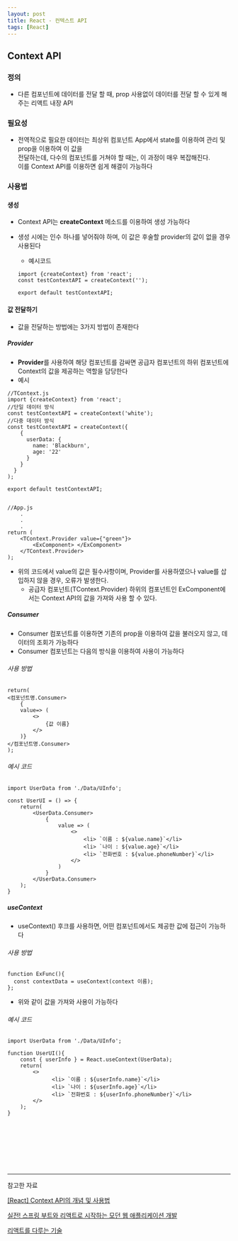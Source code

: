 ```yaml
---
layout: post
title: React - 컨텍스트 API
tags: [React]
---
```


## Context API

### 정의

- 다른 컴포넌트에 데이터를 전달 할 때, prop 사용없이 데이터를 전달 할 수 있게 해주는 리액트 내장 API

### 필요성

- 전역적으로 필요한 데이터는 최상위 컴포넌트 App에서 state를 이용하여 관리 및 prop을 이용하여 이 값을<br> 전달하는데, 다수의 컴포넌트를 거쳐야 할 때는, 이 과정이 매우 복잡해진다.<br>이를 Context API를 이용하면 쉽게 해결이 가능하다

### 사용법

#### 생성

- Context API는 **createContext** 메소드를 이용하여 생성 가능하다

- 생성 시에는 인수 하나를 넣어줘야 하며, 이 값은 후술할 provider의 값이 없을 경우 사용된다

  - 예시코드

  ~~~react
  import {createContext} from 'react';
  const testContextAPI = createContext('');
  
  export default testContextAPI;
  ~~~


#### 값 전달하기

- 값을 전달하는 방법에는 3가지 방법이 존재한다

##### Provider

- **Provider**를 사용하여 해당 컴포넌트를 감싸면 공급자 컴포넌트의 하위 컴포넌트에 Context의 값을 제공하는 역할을 담당한다
- 예시

~~~react
//TContext.js
import {createContext} from 'react';
//단일 데이터 방식
const testContextAPI = createContext('white');
//다중 데이터 방식
const testContextAPI = createContext({
    {
      userData: {
    	name: 'Blackburn',
    	age: '22'
	  }
    }
  }
);
    
export default testContextAPI;


//App.js
	.
	.
	.
return (
    <TContext.Provider value={"green"}>
        <ExComponent> </ExComponent>
    </TContext.Provider>
);
~~~

- 위의 코드에서 value의 값은 필수사항이며, Provider를 사용하였으나 value를 삽입하지 않을 경우, 오류가 발생한다.
  - 공급자 컴포넌트(TContext.Provider) 하위의 컴포넌트인 ExComponent에서는 Context API의 값을 가져와 사용 할 수 있다.

##### Consumer

- Consumer 컴포넌트를 이용하면 기존의 prop을 이용하여 값을 불러오지 않고, 데이터의 조회가 가능하다
- Consumer 컴포넌트는 다음의 방식을 이용하여 사용이 가능하다

###### 사용 방법

~~~react
return(
<컴포넌트명.Consumer>
	{
	value=> (
        <>
        	{값 이름}
        </>
	)}
</컴포넌트명.Consumer>
);
~~~

###### 예시 코드

~~~react
import UserData from './Data/UInfo';

const UserUI = () => {
    return(
        <UserData.Consumer>
            {
                value => (
                    <>
	                    <li> `이름 : ${value.name}`</li>
	                    <li> `나이 : ${value.age}`</li>
	                    <li> `전화번호 : ${value.phoneNumber}`</li>
                    </>
                )
            }
        </UserData.Consumer>
    );
}
~~~

##### useContext

- useContext() 후크를 사용하면, 어떤 컴포넌트에서도 제공한 값에 접근이 가능하다

###### 사용 방법

~~~react
function ExFunc(){
  const contextData = useContext(context 이름);  
};
~~~

- 위와 같이 값을 가져와 사용이 가능하다

###### 예시 코드

~~~react
import UserData from './Data/UInfo';

function UserUI(){
    const { userInfo } = React.useContext(UserData);
    return(
        <>
        	  <li> `이름 : ${userInfo.name}`</li>
	          <li> `나이 : ${userInfo.age}`</li>
	          <li> `전화번호 : ${userInfo.phoneNumber}`</li>
        </>
    );
}
~~~

<br><br><br><br><br><br>

---

참고한 자료

[[React] Context API의 개념 및 사용법](https://velog.io/@jiyaho/React-Context-API%EC%9D%98-%EA%B0%9C%EB%85%90-%EB%B0%8F-%EC%82%AC%EC%9A%A9%EB%B2%95#props%EA%B0%80-%EC%95%84%EB%8B%8C-context-api%EB%A5%BC-%EC%9D%B4%EC%9A%A9%ED%95%B4%EC%95%BC-%ED%95%98%EB%8A%94-%EC%83%81%ED%99%A9%EC%9D%80-%EC%96%B4%EB%96%A4-%EA%B2%BD%EC%9A%B0%EC%9D%BC%EA%B9%8C)

[실전! 스프링 부트와 리액트로 시작하는 모던 웹 애플리케이션 개발](https://www.yes24.com/Product/Goods/119973506)

[리액트를 다루는 기술](https://product.kyobobook.co.kr/detail/S000001792882)
